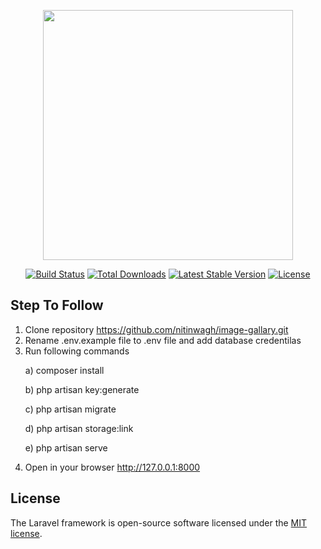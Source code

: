 <p align="center"><img src="https://res.cloudinary.com/dtfbvvkyp/image/upload/v1566331377/laravel-logolockup-cmyk-red.svg" width="400"></p>

<p align="center">
<a href="https://travis-ci.org/laravel/framework"><img src="https://travis-ci.org/laravel/framework.svg" alt="Build Status"></a>
<a href="https://packagist.org/packages/laravel/framework"><img src="https://poser.pugx.org/laravel/framework/d/total.svg" alt="Total Downloads"></a>
<a href="https://packagist.org/packages/laravel/framework"><img src="https://poser.pugx.org/laravel/framework/v/stable.svg" alt="Latest Stable Version"></a>
<a href="https://packagist.org/packages/laravel/framework"><img src="https://poser.pugx.org/laravel/framework/license.svg" alt="License"></a>
</p>

## Step To Follow

1) Clone repository https://github.com/nitinwagh/image-gallary.git
2) Rename .env.example file to .env file and add database credentilas
3) Run following commands
    <p> a) composer install </p>
    <p> b) php artisan key:generate </p>
    <p> c) php artisan migrate </p>
    <p> d) php artisan storage:link </p>
    <p> e) php artisan serve </p> 
4) Open in your browser <a href="http://127.0.0.1:8000">http://127.0.0.1:8000</a>

## License

The Laravel framework is open-source software licensed under the [MIT license](https://opensource.org/licenses/MIT).
